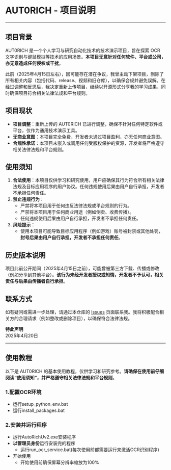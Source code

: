 # AUT0RICH - 项目说明

---

## 项目背景

AUT0RICH 是一个个人学习与研究自动化技术的技术演示项目，旨在探索 OCR 文字识别与键鼠模拟等技术的应用场景。**本项目无意针对任何软件、平台或公司，亦无意造成任何侵权或干扰**。

此前（2025年4月15日左右），因可能存在潜在争议，我曾主动下架项目，删除了所有相关内容（包括代码、release、视频和旧仓库），以确保合规并避免误解。在经过调整和反思后，我决定重新上传项目，继续以开源形式分享我的学习成果，同时确保项目符合相关法律法规和平台规则。

## 项目现状

- **项目调整**：重新上传的 AUT0RICH 已进行调整，确保不针对任何特定软件或平台，仅作为通用技术演示工具。
- **无商业意图**：本项目完全免费，开发者未通过项目盈利，亦无任何商业意图。
- **合规性承诺**：本项目未嵌入或调用任何受版权保护的资源，开发者将严格遵守相关法律法规和平台规则。

## 使用须知

1. **合法使用**：本项目仅供学习和研究使用，用户应确保其行为符合所有相关法律法规及目标应用程序的用户协议。任何违规使用后果由用户自行承担，开发者不承担任何责任。
2. **禁止违规行为**：
   - 严禁将本项目用于任何违反法律法规或平台规则的行为。
   - 严禁将本项目用于任何商业用途（例如倒卖、收费传播）。
   - 任何违规使用后果由用户自行承担，开发者不承担任何责任。
3. **风险提示**：
   - 使用本项目可能导致目标应用程序（例如游戏）账号被封禁或其他处罚，**封号后果由用户自行承担，开发者不承担任何责任**。

## 历史版本说明

项目此前公开期间（2025年4月15日之前），可能曾被第三方下载、传播或修改（例如分享到其他平台）。**该行为未经开发者授权或知情，开发者不予认可，相关责任与后果由传播者自行承担**。

## 联系方式

如有疑问或需进一步处理，请通过本仓库的 [Issues](https://github.com/BDaway/AUT0RICH/issues) 页面联系我。我将积极配合相关方的合理请求（例如整改或删除项目），以确保符合法律法规。

**特此声明**  
2025年4月20日

---

## 使用教程

以下是 AUT0RICH 的基本使用教程，仅供学习和研究参考。**请确保在使用前仔细阅读“使用须知”，并严格遵守相关法律法规和平台规则**。

### 1.配置OCR环境
- 运行setup_python_env.bat
- 运行install_packages.bat
### 2.安装并运行程序
- 运行AutoRichUv2.exe安装程序
- **以管理员身份**运行安装完的程序
  - 运行run_ocr_service.bat(每次使用前都需要运行来激活OCR识别程序)
- 开始使用
  - 开始使用前确保屏幕分辨率缩放为100%

